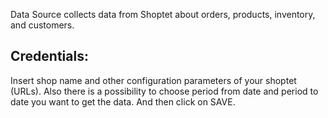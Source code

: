 Data Source collects data from Shoptet about orders, products, inventory, and customers.

## Credentials:

Insert shop name and other configuration parameters of your shoptet (URLs). 
Also there is a possibility to choose period from date and period to date you want to get the data. And then click on SAVE.